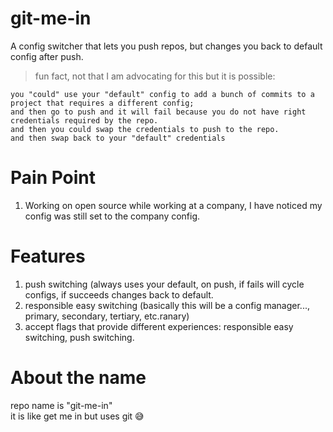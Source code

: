 # git-me-in
A config switcher that lets you push repos, but changes you back to default config after push.

> fun fact, not that I am advocating for this but it is possible:
```
you "could" use your "default" config to add a bunch of commits to a project that requires a different config;
and then go to push and it will fail because you do not have right credentials required by the repo.
and then you could swap the credentials to push to the repo.
and then swap back to your "default" credentials
```

# Pain Point
1. Working on open source while working at a company, I have noticed my config was still set to the company config. 

# Features
1. push switching (always uses your default, on push, if fails will cycle configs, if succeeds changes back to default.
2. responsible easy switching (basically this will be a config manager..., primary, secondary, tertiary, etc.ranary)
3. accept flags that provide different experiences: responsible easy switching, push switching.

# About the name
repo name is "git-me-in"<br/>
it is like get me in but uses git 😅
